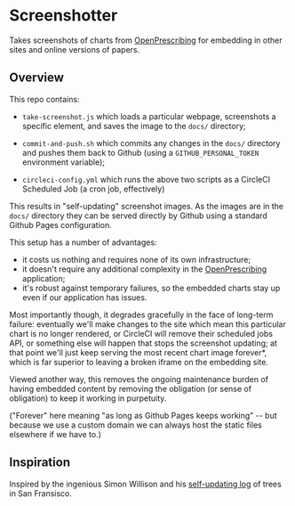 # Screenshotter

Takes screenshots of charts from
[OpenPrescribing](https://openprescribing.net) for embedding in other
sites and online versions of papers.


## Overview

This repo contains:

 * `take-screenshot.js` which loads a particular webpage, screenshots a
   specific element, and saves the image to the `docs/` directory;

 * `commit-and-push.sh` which commits any changes in the `docs/`
   directory and pushes them back to Github (using a
   `GITHUB_PERSONAL_TOKEN` environment variable);

 * `circleci-config.yml` which runs the above two scripts as a CircleCI
   Scheduled Job (a cron job, effectively)

This results in "self-updating" screenshot images. As the images are in
the `docs/` directory they can be served directly by Github using a
standard Github Pages configuration.

This setup has a number of advantages:

 * it costs us nothing and requires none of its own infrastructure;
 * it doesn't require any additional complexity in the
   [OpenPrescribing](https://github.com/ebmdatalab/openprescribing)
   application;
 * it's robust against temporary failures, so the embedded charts stay
   up even if our application has issues.

Most importantly though, it degrades gracefully in the face of long-term
failure: eventually we'll make changes to the site which mean this
particular chart is no longer rendered, or CircleCI will remove their
scheduled jobs API, or something else will happen that stops the
screenshot updating; at that point we'll just keep serving the most
recent chart image forever*, which is far superior to leaving a broken
iframe on the embedding site.

Viewed another way, this removes the ongoing maintenance burden of
having embedded content by removing the obligation (or sense of
obligation) to keep it working in purpetuity.

("Forever" here meaning "as long as Github Pages keeps working" -- but
because we use a custom domain we can always host the static files
elsewhere if we have to.)


## Inspiration

Inspired by the ingenious Simon Willison and his [self-updating
log](https://simonwillison.net/2019/Mar/13/tree-history/) of trees in
San Fransisco.
